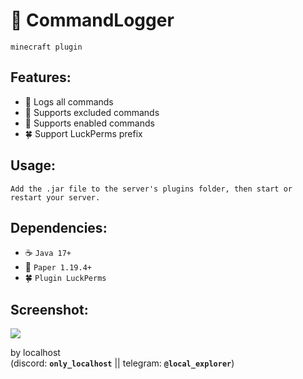 # 📑 CommandLogger 
```minecraft plugin```
<br>

## Features:
- 📰 Logs all commands 
- 📕 Supports excluded commands 
- 📗 Supports enabled commands
- 🍀 Support LuckPerms prefix 

## Usage:
```Add the .jar file to the server's plugins folder, then start or restart your server.```

## Dependencies:
- ☕ ```Java 17+```
- 🧩 ```Paper 1.19.4+```
- 🍀 ```Plugin LuckPerms```

## Screenshot:
![](img.png)

by localhost \
(discord: **```only_localhost```** || telegram: **```@local_explorer```**)
